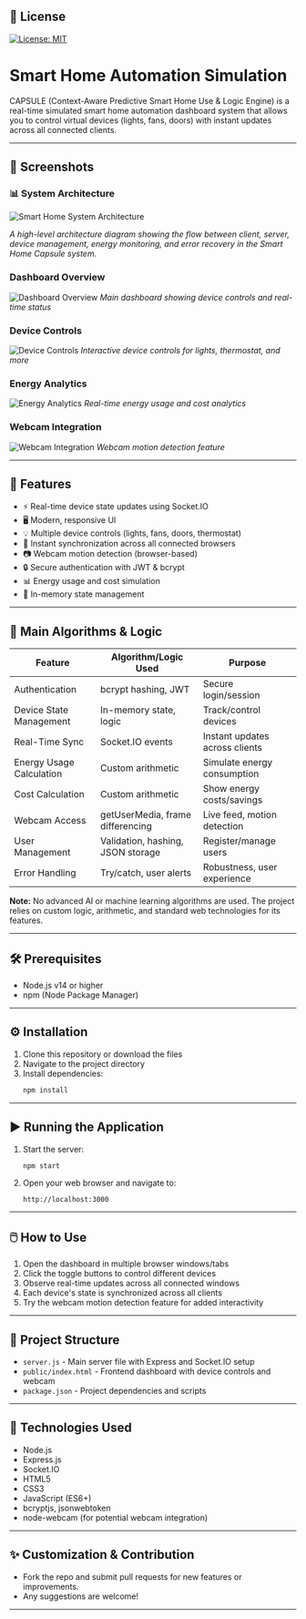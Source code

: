 ## 📄 License

[![License: MIT](https://img.shields.io/badge/License-MIT-yellow.svg)](https://opensource.org/licenses/MIT)



# Smart Home Automation Simulation

CAPSULE (Context-Aware Predictive Smart Home Use & Logic Engine) is a real-time simulated smart home automation dashboard system that allows you to control virtual devices (lights, fans, doors) with instant updates across all connected clients.

---

## 📸 Screenshots
### 📊 System Architecture
![Smart Home System Architecture](https://raw.githubusercontent.com/sheikhbadar/smart-home-capsule/master/screenshots/architecture.png)

*A high-level architecture diagram showing the flow between client, server, device management, energy monitoring, and error recovery in the Smart Home Capsule system.*

### Dashboard Overview
![Dashboard Overview](screenshots/dashboard.png)
*Main dashboard showing device controls and real-time status*

### Device Controls
![Device Controls](screenshots/device-controls.png)
*Interactive device controls for lights, thermostat, and more*

### Energy Analytics
![Energy Analytics](screenshots/energy-analytics.png)
*Real-time energy usage and cost analytics*

### Webcam Integration
![Webcam Integration](screenshots/webcam.png)
*Webcam motion detection feature*

---

## 🚀 Features

- ⚡ Real-time device state updates using Socket.IO
- 🖥️ Modern, responsive UI
- 💡 Multiple device controls (lights, fans, doors, thermostat)
- 🔄 Instant synchronization across all connected browsers
- 📷 Webcam motion detection (browser-based)
- 🔒 Secure authentication with JWT & bcrypt
- 📊 Energy usage and cost simulation
- 💾 In-memory state management

---

## 🧠 Main Algorithms & Logic

| Feature                  | Algorithm/Logic Used                | Purpose                                 |
|--------------------------|-------------------------------------|-----------------------------------------|
| Authentication           | bcrypt hashing, JWT                 | Secure login/session                    |
| Device State Management  | In-memory state, logic              | Track/control devices                   |
| Real-Time Sync           | Socket.IO events                    | Instant updates across clients          |
| Energy Usage Calculation | Custom arithmetic                   | Simulate energy consumption             |
| Cost Calculation         | Custom arithmetic                   | Show energy costs/savings               |
| Webcam Access            | getUserMedia, frame differencing    | Live feed, motion detection             |
| User Management          | Validation, hashing, JSON storage   | Register/manage users                   |
| Error Handling           | Try/catch, user alerts              | Robustness, user experience             |

**Note:** No advanced AI or machine learning algorithms are used. The project relies on custom logic, arithmetic, and standard web technologies for its features.

---

## 🛠️ Prerequisites

- Node.js v14 or higher
- npm (Node Package Manager)

---

## ⚙️ Installation

1. Clone this repository or download the files
2. Navigate to the project directory
3. Install dependencies:
   ```bash
   npm install
   ```

---

## ▶️ Running the Application

1. Start the server:
   ```bash
   npm start
   ```
2. Open your web browser and navigate to:
   ```
   http://localhost:3000
   ```

---

## 🖱️ How to Use

1. Open the dashboard in multiple browser windows/tabs
2. Click the toggle buttons to control different devices
3. Observe real-time updates across all connected windows
4. Each device's state is synchronized across all clients
5. Try the webcam motion detection feature for added interactivity

---

## 📁 Project Structure

- `server.js` - Main server file with Express and Socket.IO setup
- `public/index.html` - Frontend dashboard with device controls and webcam
- `package.json` - Project dependencies and scripts

---

## 🧰 Technologies Used

- Node.js
- Express.js
- Socket.IO
- HTML5
- CSS3
- JavaScript (ES6+)
- bcryptjs, jsonwebtoken
- node-webcam (for potential webcam integration)

---

## ✨ Customization & Contribution

- Fork the repo and submit pull requests for new features or improvements.
- Any suggestions are welcome!

---



